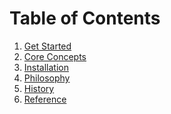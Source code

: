 <!-- This comment is uncommented when auto-synced to www-kluctl.io

---
title: "Kluctl Documentation"
linkTitle: "Docs"
description: "The missing glue to put together large Kubernetes deployments."
taxonomyCloud: []
weight: 20
menu:
  main:
    weight: 20
---
-->

# Table of Contents

1. [Get Started](./get-started.md)
2. [Core Concepts](./concepts.md)
3. [Installation](./installation)
4. [Philosophy](./philosophy.md)
5. [History](./history.md)
6. [Reference](./reference)

<!-- TODO
## Community

Need help or want to contribute? Please see the links below. The Kluctl project is always looking for
new contributors and there are a multitude of ways to get involved.

- Getting Started?
    - Look at our [Get Started guide](get-started/) and give us feedback
- Need help?
    - First: Ask questions on our [GH Discussions page](https://github.com/kluctl/kluctl/discussions)
    - Second: Talk to us in the #kluctl channel on [CNCF Slack](https://slack.cncf.io/)
    - Please follow our [Support Guidelines](/support/)
      (in short: be nice, be respectful of volunteers' time, understand that maintainers and
      contributors cannot respond to all DMs, and keep discussions in the public #kluctl channel as much as possible).
- Have feature proposals or want to contribute?
    - Propose features on our [GH Discussions page](https://github.com/kluctl/kluctl/discussions)
    - Join our upcoming dev meetings ([meeting access and agenda](https://docs.google.com/document/d/1l_M0om0qUEN_NNiGgpqJ2tvsF2iioHkaARDeh6b70B0/view))
    - [Join the flux-dev mailing list](https://lists.cncf.io/g/cncf-kluctl-dev).
    - Check out [how to contribute](/contributing) to the project

### Events

Check out our **[events calendar](/#calendar)**,
both with upcoming talks you can attend or past events videos you can watch.

We look forward to seeing you with us!

-->
